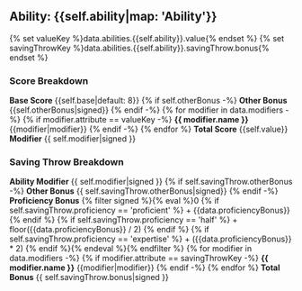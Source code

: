 ## Ability: {{self.ability|map: 'Ability'}}

{% set valueKey %}data.abilities.{{self.ability}}.value{% endset %}
{% set savingThrowKey %}data.abilities.{{self.ability}}.savingThrow.bonus{% endset %}

### Score Breakdown

**Base Score** {{self.base|default: 8}}
{% if self.otherBonus -%}
**Other Bonus** {{self.otherBonus|signed}}
{% endif -%}
{% for modifier in data.modifiers -%}
{% if modifier.attribute == valueKey -%}
**{{ modifier.name }}** {{modifier|modifier}}
{% endif -%}
{% endfor %}
**Total Score** {{self.value}}
**Modifier** {{ self.modifier|signed }}

### Saving Throw Breakdown

**Ability Modifier** {{ self.modifier|signed }}
{% if self.savingThrow.otherBonus -%}
**Other Bonus** {{ self.savingThrow.otherBonus|signed}}
{% endif -%}
**Proficiency Bonus** {% filter signed %}{% eval %}0 {% if self.savingThrow.proficiency == 'proficient' %} + {{data.proficiencyBonus}} {% endif %} {% if self.savingThrow.proficiency == 'half' %} + floor({{data.proficiencyBonus}} / 2) {% endif %} {% if self.savingThrow.proficiency == 'expertise' %} + ({{data.proficiencyBonus}} * 2) {% endif %}{% endeval %}{% endfilter %}
{% for modifier in data.modifiers -%}
{% if modifier.attribute == savingThrowKey -%}
**{{ modifier.name }}** {{modifier|modifier}}
{% endif -%}
{% endfor %}
**Total Bonus** {{ self.savingThrow.bonus|signed }}

